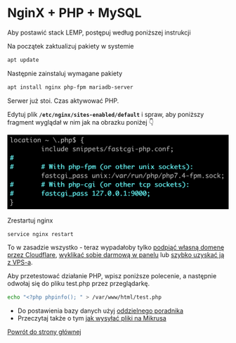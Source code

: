 # NginX + PHP + MySQL

Aby postawić stack LEMP, postępuj według poniższej instrukcji

Na początek zaktualizuj pakiety w systemie

```bash
apt update
```

Następnie zainstaluj wymagane pakiety

```bash
apt install nginx php-fpm mariadb-server
```

Serwer już stoi. Czas aktywować PHP.

Edytuj plik **`/etc/nginx/sites-enabled/default`** i spraw, aby poniższy fragment wyglądał w nim jak na obrazku poniżej 👇 

![](ngnix.png)

Zrestartuj nginx

```bash
service nginx restart
```

To w zasadzie wszystko - teraz wypadałoby tylko [podpiąć własną domenę przez Cloudflare](../podpiecie_domeny_przez_cloudflare), [wyklikać sobie darmową w panelu](https://mikr.us/panel/?a=domain) lub [szybko uzyskać ją z VPS-a](../szybka_subdomena).

Aby przetestować działanie PHP, wpisz poniższe polecenie, a następnie odwołaj się do pliku test.php przez przeglądarkę.

```bash
echo "<?php phpinfo(); " > /var/www/html/test.php
```

- Do postawienia bazy danych użyj [oddzielnego poradnika](../konfiguracja_mysql_mariadb)
 - Przeczytaj także o tym [jak wysyłać pliki na Mikrusa](../jak_wysylac_pliki_na_mikrusa) 

[Powrót do strony głównej](/)